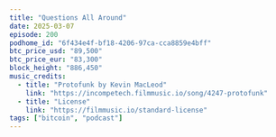 ```yaml
---
title: "Questions All Around"
date: 2025-03-07
episode: 200
podhome_id: "6f434e4f-bf18-4206-97ca-cca8859e4bff"
btc_price_usd: "89,500"
btc_price_eur: "83,300"
block_height: "886,450"
music_credits:
  - title: "Protofunk by Kevin MacLeod"
    link: "https://incompetech.filmmusic.io/song/4247-protofunk"
  - title: "License"
    link: "https://filmmusic.io/standard-license"
tags: ["bitcoin", "podcast"]
---
```

